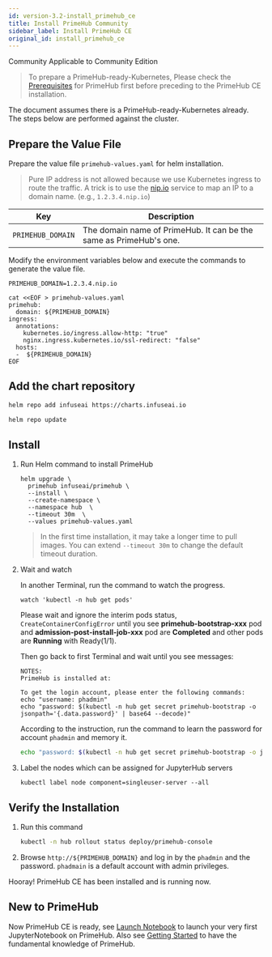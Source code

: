 ```yaml
---
id: version-3.2-install_primehub_ce
title: Install PrimeHub Community
sidebar_label: Install PrimeHub CE
original_id: install_primehub_ce
---
```

<div class="label-sect">
  <div class="ce-only tooltip">Community
    <span class="tooltiptext">Applicable to Community Edition</span>
  </div>
</div>

>To prepare a PrimeHub-ready-Kubernetes, Please check the [Prerequisites](prerequisites) for PrimeHub first before preceding to the PrimeHub CE installation.

The document assumes there is a PrimeHub-ready-Kubernetes already. The steps below are performed against the cluster.

## Prepare the Value File

Prepare the value file `primehub-values.yaml` for helm installation.

> Pure IP address is not allowed because we use Kubernetes ingress to route the traffic. A trick is to use the [nip.io](https://nip.io/) service to map an IP to a domain name. (e.g., `1.2.3.4.nip.io`)

Key | Description
----|------------------------------------
`PRIMEHUB_DOMAIN` | The domain name of PrimeHub. It can be the same as PrimeHub's one.



Modify the environment variables below and execute the commands to generate the value file.

```
PRIMEHUB_DOMAIN=1.2.3.4.nip.io

cat <<EOF > primehub-values.yaml
primehub:
  domain: ${PRIMEHUB_DOMAIN}
ingress:
  annotations:
    kubernetes.io/ingress.allow-http: "true"
    nginx.ingress.kubernetes.io/ssl-redirect: "false"
  hosts:
  -  ${PRIMEHUB_DOMAIN}
EOF
```

## Add the chart repository

```bash
helm repo add infuseai https://charts.infuseai.io
```

```bash
helm repo update
```

## Install

1. Run Helm command to install PrimeHub

   ```
   helm upgrade \
     primehub infuseai/primehub \
     --install \
     --create-namespace \
     --namespace hub  \
     --timeout 30m  \
     --values primehub-values.yaml
   ```

   > In the first time installation, it may take a longer time to pull images. You can extend `--timeout 30m` to change the default timeout duration.

2. Wait and watch
   
   In another Terminal, run the command to watch the progress.
   ```
   watch 'kubectl -n hub get pods'
   ```

    Please wait and ignore the interim pods status, `CreateContainerConfigError` until you see **primehub-bootstrap-xxx** pod and **admission-post-install-job-xxx** pod are **Completed** and other pods are **Running** with Ready(1/1).

    Then go back to first Terminal and wait until you see messages:

    ```text
    NOTES:
    PrimeHub is installed at:

    To get the login account, please enter the following commands:
    echo "username: phadmin"
    echo "password: $(kubectl -n hub get secret primehub-bootstrap -o jsonpath='{.data.password}' | base64 --decode)"
    ```

    According to the instruction, run the command to learn the password for account `phadmin` and memory it.

    ```bash
    echo "password: $(kubectl -n hub get secret primehub-bootstrap -o jsonpath='{.data.password}' | base64 --decode)
    ```

3. Label the nodes which can be assigned for JupyterHub servers

   ```
   kubectl label node component=singleuser-server --all
   ```

## Verify the Installation

1. Run this command

   ```bash
   kubectl -n hub rollout status deploy/primehub-console
   ```

2. Browse `http://${PRIMEHUB_DOMAIN}` and log in by the `phadmin` and the password. `phadmain` is a default account with admin privileges.

Hooray! PrimeHub CE has been installed and is running now. 

## New to PrimeHub

Now PrimeHub CE is ready, see [Launch Notebook](../quickstart/launch-project) to launch your very first JupyterNotebook on PrimeHub. Also see [Getting Started](../getting-started-user) to have the fundamental knowledge of PrimeHub.
